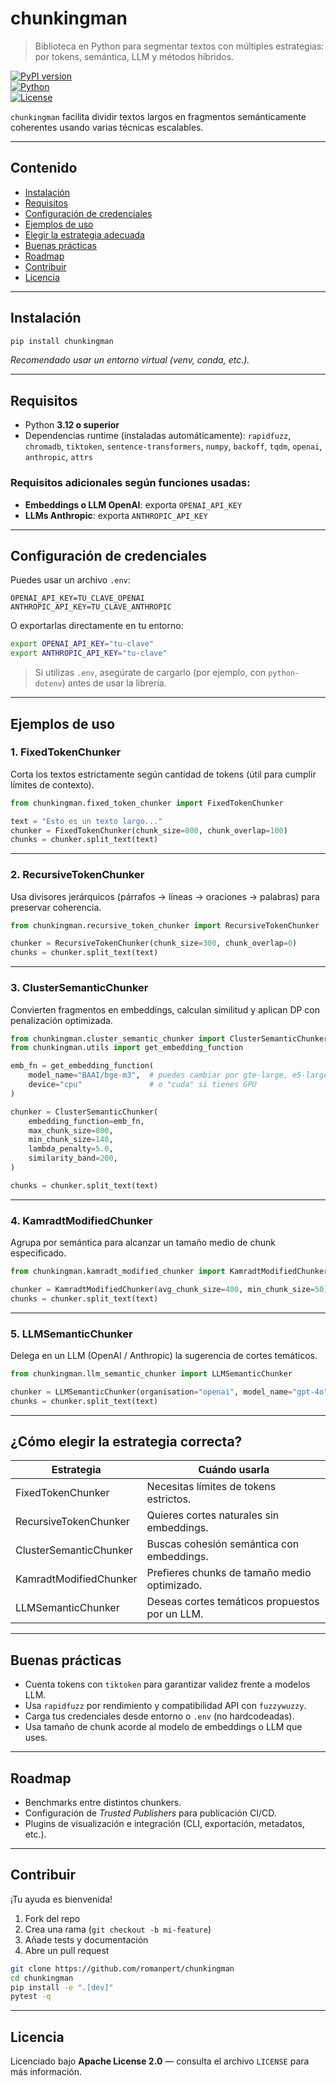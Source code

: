 # chunkingman

> Biblioteca en Python para segmentar textos con múltiples estrategias: por tokens, semántica, LLM y métodos híbridos.

[![PyPI version](https://img.shields.io/pypi/v/chunkingman.svg)](https://pypi.org/project/chunkingman/)  
[![Python](https://img.shields.io/badge/python-3.12+-blue.svg)](#requisitos)  
[![License](https://img.shields.io/badge/license-Apache--2.0-green.svg)](#licencia)

`chunkingman` facilita dividir textos largos en fragmentos semánticamente coherentes usando varias técnicas escalables.

---

## Contenido

- [Instalación](#instalación)
- [Requisitos](#requisitos)
- [Configuración de credenciales](#configuración-de-credenciales)
- [Ejemplos de uso](#ejemplos-de-uso)
- [Elegir la estrategia adecuada](#elegir-la-estrategia-adecuada)
- [Buenas prácticas](#buenas-prácticas)
- [Roadmap](#roadmap)
- [Contribuir](#contribuir)
- [Licencia](#licencia)

---

## Instalación

```bash
pip install chunkingman
```

*Recomendado usar un entorno virtual (venv, conda, etc.).*

---

## Requisitos

- Python **3.12 o superior**  
- Dependencias runtime (instaladas automáticamente): `rapidfuzz`, `chromadb`, `tiktoken`, `sentence-transformers`, `numpy`, `backoff`, `tqdm`, `openai`, `anthropic`, `attrs`

### Requisitos adicionales según funciones usadas:

- **Embeddings o LLM OpenAI**: exporta `OPENAI_API_KEY`  
- **LLMs Anthropic**: exporta `ANTHROPIC_API_KEY`

---

## Configuración de credenciales

Puedes usar un archivo `.env`:

```
OPENAI_API_KEY=TU_CLAVE_OPENAI
ANTHROPIC_API_KEY=TU_CLAVE_ANTHROPIC
```

O exportarlas directamente en tu entorno:

```bash
export OPENAI_API_KEY="tu-clave"
export ANTHROPIC_API_KEY="tu-clave"
```

> Si utilizas `.env`, asegúrate de cargarlo (por ejemplo, con `python-dotenv`) antes de usar la librería.

---

## Ejemplos de uso

### 1. FixedTokenChunker
Corta los textos estrictamente según cantidad de tokens (útil para cumplir límites de contexto).

```python
from chunkingman.fixed_token_chunker import FixedTokenChunker

text = "Esto es un texto largo..."
chunker = FixedTokenChunker(chunk_size=800, chunk_overlap=100)
chunks = chunker.split_text(text)
```

---

### 2. RecursiveTokenChunker
Usa divisores jerárquicos (párrafos → líneas → oraciones → palabras) para preservar coherencia.

```python
from chunkingman.recursive_token_chunker import RecursiveTokenChunker

chunker = RecursiveTokenChunker(chunk_size=300, chunk_overlap=0)
chunks = chunker.split_text(text)
```

---

### 3. ClusterSemanticChunker
Convierten fragmentos en embeddings, calculan similitud y aplican DP con penalización optimizada.

```python
from chunkingman.cluster_semantic_chunker import ClusterSemanticChunker
from chunkingman.utils import get_embedding_function

emb_fn = get_embedding_function(
    model_name="BAAI/bge-m3",  # puedes cambiar por gte-large, e5-large-v2, etc.
    device="cpu"               # o "cuda" si tienes GPU
)

chunker = ClusterSemanticChunker(
    embedding_function=emb_fn,
    max_chunk_size=800,
    min_chunk_size=140,
    lambda_penalty=5.0,
    similarity_band=200,
)

chunks = chunker.split_text(text)
```

---

### 4. KamradtModifiedChunker
Agrupa por semántica para alcanzar un tamaño medio de chunk especificado.

```python
from chunkingman.kamradt_modified_chunker import KamradtModifiedChunker

chunker = KamradtModifiedChunker(avg_chunk_size=400, min_chunk_size=50)
chunks = chunker.split_text(text)
```

---

### 5. LLMSemanticChunker
Delega en un LLM (OpenAI / Anthropic) la sugerencia de cortes temáticos.

```python
from chunkingman.llm_semantic_chunker import LLMSemanticChunker

chunker = LLMSemanticChunker(organisation="openai", model_name="gpt-4o")
chunks = chunker.split_text(text)
```

---

## ¿Cómo elegir la estrategia correcta?

| Estrategia                | Cuándo usarla                                           |
|---------------------------|---------------------------------------------------------|
| FixedTokenChunker         | Necesitas límites de tokens estrictos.                 |
| RecursiveTokenChunker     | Quieres cortes naturales sin embeddings.                |
| ClusterSemanticChunker    | Buscas cohesión semántica con embeddings.               |
| KamradtModifiedChunker    | Prefieres chunks de tamaño medio optimizado.            |
| LLMSemanticChunker        | Deseas cortes temáticos propuestos por un LLM.          |

---

## Buenas prácticas

- Cuenta tokens con `tiktoken` para garantizar validez frente a modelos LLM.
- Usa `rapidfuzz` por rendimiento y compatibilidad API con `fuzzywuzzy`.
- Carga tus credenciales desde entorno o `.env` (no hardcodeadas).
- Usa tamaño de chunk acorde al modelo de embeddings o LLM que uses.

---

## Roadmap

- Benchmarks entre distintos chunkers.
- Configuración de *Trusted Publishers* para publicación CI/CD.
- Plugins de visualización e integración (CLI, exportación, metadatos, etc.).

---

## Contribuir

¡Tu ayuda es bienvenida!  
1. Fork del repo  
2. Crea una rama (`git checkout -b mi-feature`)  
3. Añade tests y documentación  
4. Abre un pull request

```bash
git clone https://github.com/romanpert/chunkingman
cd chunkingman
pip install -e ".[dev]"
pytest -q
```

---

## Licencia

Licenciado bajo **Apache License 2.0** — consulta el archivo `LICENSE` para más información.
